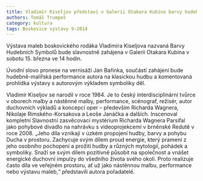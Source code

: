 ```yaml
---
title: Vladimír Kiseljov představí v Galerii Otakara Kubína barvy hudebních tónů
authors: Tomáš Trumpeš
category: kultura
tags: Boskovice výstavy 9-2014
---
```


Výstava maleb boskovického rodáka Vladimíra Kiseljova nazvaná Barvy Hudebních Symbolů bude slavnostně zahájena v Galerii Otakara Kubína v sobotu 15. března ve 14 hodin.

Úvodní slovo pronese na vernisáži Jan Bařinka, součástí zahájení bude hudebně-malířská performance autora na klasickou hudbu a komentovaná prohlídka výstavy s autorovým výkladem symboliky děl.

Vladimír Kiseljov se narodil v roce 1984. Je to český interdisciplinární tvůrce v oborech malby a nástěnné malby, performance, scénograf, režisér, autor duchovních výkladů a koncepcí oper – především Richarda Wagnera, Nikolaje Rimského-Korsakova a Leoše Janáčka a dalších. Inscenoval kompletní Slavnostní zasvěcovací mystérium Richarda Wagnera Parsifal jako pohybové divadlo na nahrávku s videoprojekcemi v brněnské Redutě v roce 2008. „Jeho díla vznikají v úzkém propojení hudby, barvy a pohybu Ducha v prostoru. Zachycuje svým dílem proud energie, který pramení z jeho osobního pochopení a prožití hudby a různých mytologií, pohádek a symboliky. Snaží se svým dílem pozitivně působit na společnost a vnášet energické duchovní impulzy do všedního života svého okolí. Proto realizuje často díla ve veřejném prostoru, ať už jako nástěnnou malbu, performance nebo výstavu maleb,“ představili autora pořadatelé.